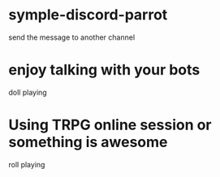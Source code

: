 # symple-discord-parrot
send the message to another channel

# enjoy talking with your bots
doll playing

# Using TRPG online session or something is awesome
roll playing
